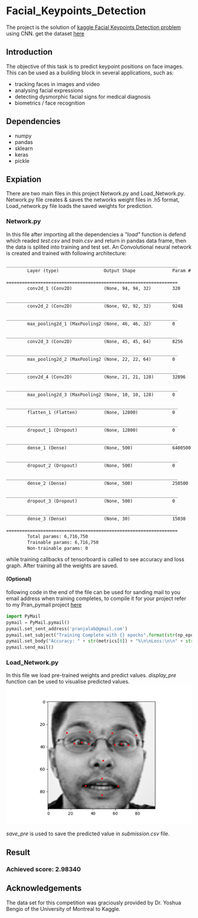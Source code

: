 # Facial_Keypoints_Detection
The project is the solution of [kaggle Facial Keypoints Detection problem](https://www.kaggle.com/c/facial-keypoints-detection) using CNN. get the dataset [here](https://drive.google.com/open?id=1jUxi6fHTO4H9Xw7PWa0mMcyutihhOQAg)
## Introduction
The objective of this task is to predict keypoint positions on face images. This can be used as a building block in several applications, such as:
- tracking faces in images and video
- analysing facial expressions
- detecting dysmorphic facial signs for medical diagnosis
- biometrics / face recognition

## Dependencies
- numpy
- pandas
- sklearn
- keras
- pickle
## Expiation
There are two main files in this project Network.py and Load_Network.py. Network.py file creates & saves the
networks weight files in .h5 format, Load_network.py file loads the saved weights for prediction.

### Network.py

In this file after importing all the dependencies a _"load"_ function is defend which readed _test.csv_ and _train.csv_
and return in pandas data frame, then the data is splited into training and test set.
An Convolutional neural network is created and trained with following architecture:

```terminal
_________________________________________________________________
        Layer (type)                 Output Shape              Param #
        =================================================================
        conv2d_1 (Conv2D)            (None, 94, 94, 32)        320
        _________________________________________________________________
        conv2d_2 (Conv2D)            (None, 92, 92, 32)        9248
        _________________________________________________________________
        max_pooling2d_1 (MaxPooling2 (None, 46, 46, 32)        0
        _________________________________________________________________
        conv2d_3 (Conv2D)            (None, 45, 45, 64)        8256
        _________________________________________________________________
        max_pooling2d_2 (MaxPooling2 (None, 22, 22, 64)        0
        _________________________________________________________________
        conv2d_4 (Conv2D)            (None, 21, 21, 128)       32896
        _________________________________________________________________
        max_pooling2d_3 (MaxPooling2 (None, 10, 10, 128)       0
        _________________________________________________________________
        flatten_1 (Flatten)          (None, 12800)             0
        _________________________________________________________________
        dropout_1 (Dropout)          (None, 12800)             0
        _________________________________________________________________
        dense_1 (Dense)              (None, 500)               6400500
        _________________________________________________________________
        dropout_2 (Dropout)          (None, 500)               0
        _________________________________________________________________
        dense_2 (Dense)              (None, 500)               250500
        _________________________________________________________________
        dropout_3 (Dropout)          (None, 500)               0
        _________________________________________________________________
        dense_3 (Dense)              (None, 30)                15030
        =================================================================
        Total params: 6,716,750
        Trainable params: 6,716,750
        Non-trainable params: 0
```
while training callbacks of tensorboard is called to see accuracy and loss graph.
After training all the weights are saved.
#### (Optional)
following code in the end of the file can be used for sanding mail to you email address when training completes,
 to compile it for your project refer to my Pran_pymail project [here](https://github.com/Pranjalab/PyMail)
 ```python
import PyMail
pymail = PyMail.pymail()
pymail.set_sent_address('pranjalab@gmail.com')
pymail.set_subject("Training Complete with {} epochs".format(str(np_epochs)))
pymail.set_body("Accuracy: " + str(metrics[0]) + "%\n\nLoss:\n\n" + str(metrics[1]))
pymail.send_mail()
 ```

### Load_Network.py
In this file we load pre-trained weights and predict values. _display_pre_ function can be used to visualise predicted values.
![Alt text](Figure_1.png?raw=true "Title")

_save_pre_ is used to save the predicted value in _submission.csv_ file.

## Result
### Achieved score: 2.98340
## Acknowledgements
The data set for this competition was graciously provided by Dr. Yoshua Bengio of the University of Montreal to Kaggle.